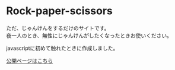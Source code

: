 # Rock-paper-scissors
ただ、じゃんけんをするだけのサイトです。  
夜一人のとき、無性にじゃんけんがしたくなったときお使いください。  

javascriptに初めて触れたときに作成しました。  

[公開ページはこちら](https://takanezawa0829.github.io/Rock-paper-scissors/)  
